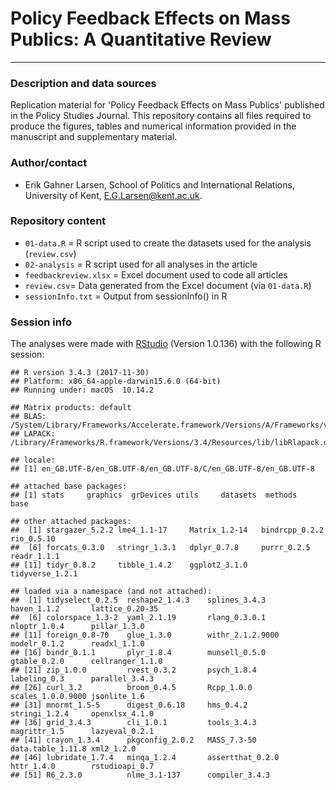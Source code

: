 # Policy Feedback Effects on Mass Publics: A Quantitative Review
---

### Description and data sources

Replication material for 'Policy Feedback Effects on Mass Publics' published in the Policy Studies Journal. This repository contains all files required to produce the figures, tables and numerical information provided in the manuscript and supplementary material.

### Author/contact

 - Erik Gahner Larsen, School of Politics and International Relations, University of Kent, E.G.Larsen@kent.ac.uk.

### Repository content

- `01-data.R` = R script used to create the datasets used for the analysis (`review.csv`)
- `02-analysis` = R script used for all analyses in the article
- `feedbackreview.xlsx` = Excel document used to code all articles
- `review.csv`= Data generated from the Excel document (via `01-data.R`)
- `sessionInfo.txt` = Output from sessionInfo() in R

### Session info

The analyses were made with [RStudio](http://www.rstudio.com/) (Version 1.0.136) with the following R session:

```
## R version 3.4.3 (2017-11-30)
## Platform: x86_64-apple-darwin15.6.0 (64-bit)
## Running under: macOS  10.14.2

## Matrix products: default
## BLAS: /System/Library/Frameworks/Accelerate.framework/Versions/A/Frameworks/vecLib.framework/Versions/A/libBLAS.dylib
## LAPACK: /Library/Frameworks/R.framework/Versions/3.4/Resources/lib/libRlapack.dylib

## locale:
## [1] en_GB.UTF-8/en_GB.UTF-8/en_GB.UTF-8/C/en_GB.UTF-8/en_GB.UTF-8

## attached base packages:
## [1] stats     graphics  grDevices utils     datasets  methods   base     

## other attached packages:
##  [1] stargazer_5.2.2 lme4_1.1-17     Matrix_1.2-14   bindrcpp_0.2.2  rio_0.5.10     
##  [6] forcats_0.3.0   stringr_1.3.1   dplyr_0.7.8     purrr_0.2.5     readr_1.1.1    
## [11] tidyr_0.8.2     tibble_1.4.2    ggplot2_3.1.0   tidyverse_1.2.1

## loaded via a namespace (and not attached):
##  [1] tidyselect_0.2.5  reshape2_1.4.3    splines_3.4.3     haven_1.1.2       lattice_0.20-35  
##  [6] colorspace_1.3-2  yaml_2.1.19       rlang_0.3.0.1     nloptr_1.0.4      pillar_1.3.0     
## [11] foreign_0.8-70    glue_1.3.0        withr_2.1.2.9000  modelr_0.1.2      readxl_1.1.0     
## [16] bindr_0.1.1       plyr_1.8.4        munsell_0.5.0     gtable_0.2.0      cellranger_1.1.0
## [21] zip_1.0.0         rvest_0.3.2       psych_1.8.4       labeling_0.3      parallel_3.4.3   
## [26] curl_3.2          broom_0.4.5       Rcpp_1.0.0        scales_1.0.0.9000 jsonlite_1.6     
## [31] mnormt_1.5-5      digest_0.6.18     hms_0.4.2         stringi_1.2.4     openxlsx_4.1.0   
## [36] grid_3.4.3        cli_1.0.1         tools_3.4.3       magrittr_1.5      lazyeval_0.2.1   
## [41] crayon_1.3.4      pkgconfig_2.0.2   MASS_7.3-50       data.table_1.11.8 xml2_1.2.0       
## [46] lubridate_1.7.4   minqa_1.2.4       assertthat_0.2.0  httr_1.4.0        rstudioapi_0.7   
## [51] R6_2.3.0          nlme_3.1-137      compiler_3.4.3   

```
